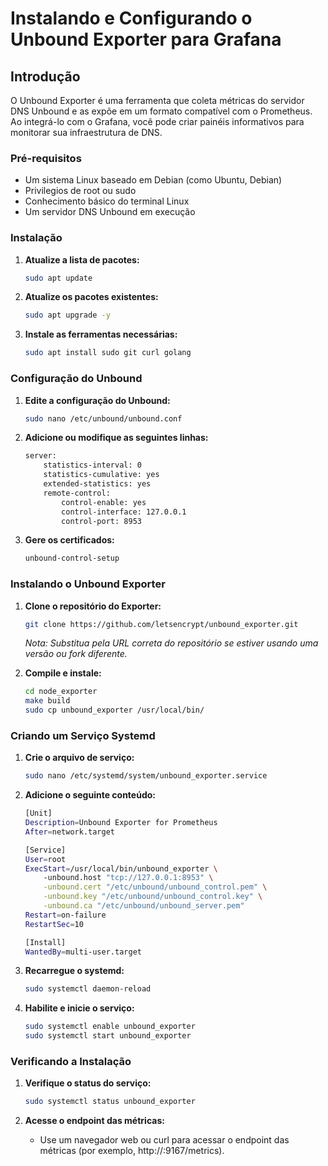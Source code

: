 # **Instalando e Configurando o Unbound Exporter para Grafana**

## **Introdução**

O Unbound Exporter é uma ferramenta que coleta métricas do servidor DNS Unbound e as expõe em um formato compatível com o Prometheus. Ao integrá-lo com o Grafana, você pode criar painéis informativos para monitorar sua infraestrutura de DNS.

### **Pré-requisitos**

-   Um sistema Linux baseado em Debian (como Ubuntu, Debian)
-   Privilegios de root ou sudo
-   Conhecimento básico do terminal Linux
-   Um servidor DNS Unbound em execução

### **Instalação**

1.  **Atualize a lista de pacotes:**
    
    
    
    ```Bash
    sudo apt update
    ```
    
    
2.  **Atualize os pacotes existentes:**
    
  
    
    ```Bash
    sudo apt upgrade -y
    ```
    
3.  **Instale as ferramentas necessárias:**
    
      
    ```Bash
    sudo apt install sudo git curl golang
    ```


### **Configuração do Unbound**

1.  **Edite a configuração do Unbound:**

    
    ```Bash
    sudo nano /etc/unbound/unbound.conf
    ```

    
2.  **Adicione ou modifique as seguintes linhas:**
    
    ```Bash
    server:
        statistics-interval: 0
        statistics-cumulative: yes
        extended-statistics: yes
        remote-control:
            control-enable: yes
            control-interface: 127.0.0.1
            control-port: 8953     
3.  **Gere os certificados:**
    

    
    ```Bash
    unbound-control-setup
    ```
    
### **Instalando o Unbound Exporter**

1.  **Clone o repositório do Exporter:**
        
    ```Bash
    git clone https://github.com/letsencrypt/unbound_exporter.git
      ```
   
    _Nota: Substitua pela URL correta do repositório se estiver usando uma versão ou fork diferente._
2.  **Compile e instale:**
        
    ```Bash
    cd node_exporter
    make build
    sudo cp unbound_exporter /usr/local/bin/
### **Criando um Serviço Systemd**

1.  **Crie o arquivo de serviço:**
    
    ```Bash
    sudo nano /etc/systemd/system/unbound_exporter.service
2.  **Adicione o seguinte conteúdo:**
 
    ```Bash
    [Unit]
    Description=Unbound Exporter for Prometheus
    After=network.target
    
    [Service]
    User=root
    ExecStart=/usr/local/bin/unbound_exporter \
        -unbound.host "tcp://127.0.0.1:8953" \
        -unbound.cert "/etc/unbound/unbound_control.pem" \
        -unbound.key "/etc/unbound/unbound_control.key" \
        -unbound.ca "/etc/unbound/unbound_server.pem"
    Restart=on-failure
    RestartSec=10
    
    [Install]
    WantedBy=multi-user.target
    ```

3.  **Recarregue o systemd:**
    
   
    ```Bash
    sudo systemctl daemon-reload
    ```

4.  **Habilite e inicie o serviço:**

    ```Bash
    sudo systemctl enable unbound_exporter
    sudo systemctl start unbound_exporter
    ```


### **Verificando a Instalação**

1.  **Verifique o status do serviço:**

    ```Bash
    sudo systemctl status unbound_exporter
    ```

2.  **Acesse o endpoint das métricas:**

    -   Use um navegador web ou curl para acessar o endpoint das métricas (por exemplo, http://<seuipdns>:9167/metrics).